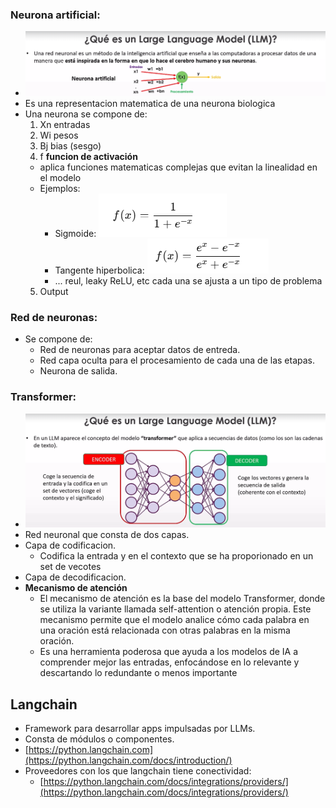 ### Neurona artificial:
- ![Artificial neuron](./images/artificial-neuron.png)
- Es una representacion matematica de una neurona biologica
- Una neurona se compone de:
  1. Xn entradas
  2. Wi pesos 
  3. Bj bias (sesgo)
  4. f **funcion de activación**
    - aplica funciones matematicas complejas que evitan la linealidad en el modelo
    - Ejemplos:
      - Sigmoide: ![Sigmoide](./images/fn-sigmoid.png)
      - Tangente hiperbolica:  ![Tangente hiperbolica](./images/fn-hyperbolic-tangent.png)
      - ... reul, leaky ReLU, etc cada una se ajusta a un tipo de problema
  5. Output

### Red de neuronas:
- Se compone de:
  - Red de neuronas para aceptar datos de entreda.
  - Red capa oculta para el procesamiento de cada una de las etapas.
  - Neurona de salida.

### Transformer:
- ![transformer](./images/transformer.png)
- Red neuronal que consta de dos capas.
- Capa de codificacion.
  - Codifica la entrada y en el contexto que se ha proporionado en un set de vecotes 
- Capa de decodificacion.
- **Mecanismo de atención**
  - El mecanismo de atención es la base del modelo Transformer, donde se utiliza la variante llamada self-attention o atención propia. Este mecanismo permite que el modelo analice cómo cada palabra en una oración está relacionada con otras palabras en la misma oración.
  - Es una herramienta poderosa que ayuda a los modelos de IA a comprender mejor las entradas, enfocándose en lo relevante y descartando lo redundante o menos importante

## Langchain
- Framework para desarrollar apps impulsadas por LLMs.
- Consta de módulos o componentes.
- [https://python.langchain.com](https://python.langchain.com/docs/introduction/)
- Proveedores con los que langchain tiene conectividad:
  - [https://python.langchain.com/docs/integrations/providers/](https://python.langchain.com/docs/integrations/providers/) 